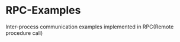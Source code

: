 RPC-Examples
============
Inter-process communication examples implemented in RPC(Remote procedure call)
